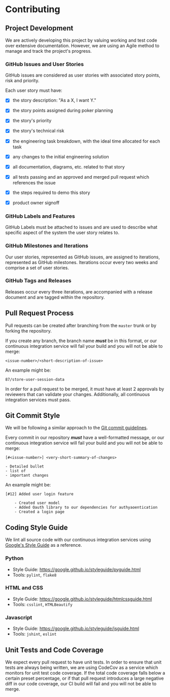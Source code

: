 # Contributing

## Project Development

We are actively developing this project by valuing working and test code over extensive documentation. However, we are using an Agile method to manage and track the project's progress.

### GitHub Issues and User Stories
GitHub issues are considered as user stories with associated story points, risk and priority.

Each user story must have:
- [x] the story description: "As a X, I want Y."
- [x] the story points assigned during poker planning
- [x] the story's priority
- [x] the story's technical risk
- [x] the engineering task breakdown, with the ideal time allocated for each task
- [x] any changes to the initial engineering solution
- [x] all documentation, diagrams, etc. related to that story
- [x] all tests passing and an approved and merged pull request which references the issue
- [x] the steps required to demo this story
- [x] product owner signoff


### GitHub Labels and Features

GitHub Labels must be attached to issues and are used to describe what specific aspect of the system the user story relates to.

### GitHub Milestones and Iterations

Our user stories, represented as GitHub issues, are assigned to iterations, represented as GitHub milestones. Iterations occur every two weeks and comprise a set of user stories.

### GitHub Tags and Releases

Releases occur every three iterations, are accompanied with a release document and are tagged within the repository.

## Pull Request Process

Pull requests can be created after branching from the `master` trunk or by forking the repository.

If you create any branch, the branch name ***must*** be in this format, or our continuous integration service will fail your build and you will not be able to merge:
```
<issue-number>/<short-description-of-issue>
```

An example might be:
```
87/store-user-session-data
```

In order for a pull request to be merged, it must have at least 2 approvals by reviewers that can validate your changes. Additionally, all continuous integration services must pass.

## Git Commit Style

We will be following a similar approach to the [Git commit guidelines](https://git-scm.com/book/en/v2/Distributed-Git-Contributing-to-a-Project#_commit_guidelines).

Every commit in our repository ***must*** have a well-formatted message, or our continuous integration service will fail your build and you will not be able to merge:
```
[#<issue-number>] <very-short-summary-of-changes>

- Detailed bullet
- list of
- important changes
```

An example might be:
```
[#12] Added user login feature

    - Created user model
    - Added Oauth library to our dependencies for authyaoentication
    - Created a login page
```

## Coding Style Guide

We lint all source code with our continuous integration services using [Google's Style Guide](https://google.github.io/styleguide/) as a reference.

### Python
- Style Guide: https://google.github.io/styleguide/pyguide.html
- Tools: `pylint`, `flake8`

### HTML and CSS
- Style Guide: https://google.github.io/styleguide/htmlcssguide.html
- Tools: `csslint`, `HTMLBeautify`

### Javascript
- Style Guide: https://google.github.io/styleguide/jsguide.html
- Tools: `jshint`, `eslint`

## Unit Tests and Code Coverage

We expect every pull request to have unit tests. In order to ensure that unit tests are always being written, we are using CodeCov as a service which monitors for unit test code coverage. If the total code coverage falls below a certain preset percentage, or if that pull request introduces a large negative diff in our code coverage, our CI build will fail and you will not be able to merge.
